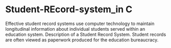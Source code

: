 # Student-REcord-system_in C
Effective student record systems use computer technology to maintain longitudinal information about individual students served within an education system. Description of a Student Record System. Student records are often viewed as paperwork produced for the education bureaucracy.
